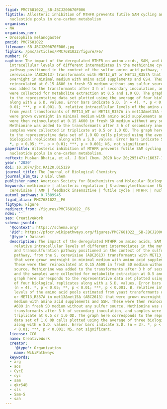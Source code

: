 ```yaml
---
figid: PMC7681022__SB-JBCJ200670F006
figtitle: Allosteric inhibition of MTHFR prevents futile SAM cycling and maintains
  nucleotide pools in one-carbon metabolism
organisms:
- NA
organisms_ner:
- Drosophila melanogaster
pmcid: PMC7681022
filename: SB-JBCJ200670F006.jpg
figlink: /pmc/articles/PMC7681022/figure/F6/
number: F6
caption: The impact of the deregulated MTHFR on amino acids, SAM, and GSH. A, relative
  intracellular levels of different intermediates in the methionine cycle and transsulfuration
  pathway positioned in the context of the sulfur amino acid pathway, from the S.
  cerevisiae (ABC2613) transformants with MET13_WT or MET13_R357A that were grown
  overnight in minimal medium with amino acid supplements and GSH. These were then
  reinoculated at 0.15 A600 in fresh SD medium without any sulfur source. Methionine
  was added to the transformants after 3 h of secondary inoculation, and the samples
  were collected for metabolite extraction at 0.5 and 1.0 OD. The graph here corresponds
  to the representative data set plotted using the average of four biological replicates
  along with ± S.D. values. Error bars indicate S.D. (n = 4). *, p < 0.05; **, p <
  0.01; ***, p < 0.001. B, relative intracellular levels of the amino acid pools estimated
  from yeast transformants of MET13_WT or MET13_R357A in met13Δmet15Δ (ABC2613) that
  were grown overnight in minimal medium with amino acid supplements and GSH. These
  were then reinoculated at 0.15 A600 in fresh SD medium without any sulfur source.
  Methionine was added to the transformants after 3 h of secondary inoculation, and
  samples were collected in triplicate at 0.5 or 1.0 OD. The graph here corresponds
  to the representative data set of 1.0 OD cells plotted using the average of three
  biological replicates along with ± S.D. values. Error bars indicate S.D. (n = 3).
  *, p < 0.05; **, p < 0.01; ***, p < 0.001; NS, not significant.
papertitle: Allosteric inhibition of MTHFR prevents futile SAM cycling and maintains
  nucleotide pools in one-carbon metabolism.
reftext: Muskan Bhatia, et al. J Biol Chem. 2020 Nov 20;295(47):16037-16057.
year: '2020'
doi: 10.1074/jbc.RA120.015129
journal_title: The Journal of Biological Chemistry
journal_nlm_ta: J Biol Chem
publisher_name: American Society for Biochemistry and Molecular Biology
keywords: methionine | allosteric regulation | S-adenosylmethionine (SAM) | Saccharomyces
  cerevisiae | AMP | feedback insensitive | futile cycle | MTHFR | nucleotide depletion
automl_pathway: 0.7389945
figid_alias: PMC7681022__F6
figtype: Figure
redirect_from: /figures/PMC7681022__F6
ndex: ''
seo: CreativeWork
schema-jsonld:
  '@context': https://schema.org/
  '@id': https://pfocr.wikipathways.org/figures/PMC7681022__SB-JBCJ200670F006.html
  '@type': Dataset
  description: The impact of the deregulated MTHFR on amino acids, SAM, and GSH. A,
    relative intracellular levels of different intermediates in the methionine cycle
    and transsulfuration pathway positioned in the context of the sulfur amino acid
    pathway, from the S. cerevisiae (ABC2613) transformants with MET13_WT or MET13_R357A
    that were grown overnight in minimal medium with amino acid supplements and GSH.
    These were then reinoculated at 0.15 A600 in fresh SD medium without any sulfur
    source. Methionine was added to the transformants after 3 h of secondary inoculation,
    and the samples were collected for metabolite extraction at 0.5 and 1.0 OD. The
    graph here corresponds to the representative data set plotted using the average
    of four biological replicates along with ± S.D. values. Error bars indicate S.D.
    (n = 4). *, p < 0.05; **, p < 0.01; ***, p < 0.001. B, relative intracellular
    levels of the amino acid pools estimated from yeast transformants of MET13_WT
    or MET13_R357A in met13Δmet15Δ (ABC2613) that were grown overnight in minimal
    medium with amino acid supplements and GSH. These were then reinoculated at 0.15
    A600 in fresh SD medium without any sulfur source. Methionine was added to the
    transformants after 3 h of secondary inoculation, and samples were collected in
    triplicate at 0.5 or 1.0 OD. The graph here corresponds to the representative
    data set of 1.0 OD cells plotted using the average of three biological replicates
    along with ± S.D. values. Error bars indicate S.D. (n = 3). *, p < 0.05; **, p
    < 0.01; ***, p < 0.001; NS, not significant.
  license: CC0
  name: CreativeWork
  creator:
    '@type': Organization
    name: WikiPathways
  keywords:
  - arg
  - aos
  - CycE
  - cyc
  - sam
  - qkr54B
  - sls
  - Sam-S
  - sah
---
```

